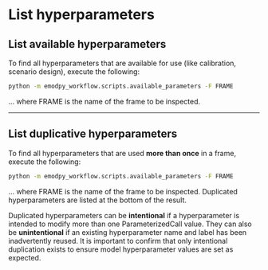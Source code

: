 # List hyperparameters

## List available hyperparameters

To find all hyperparameters that are available for use (like calibration, scenario design), execute the following:

```bash
python -m emodpy_workflow.scripts.available_parameters -F FRAME
```

... where FRAME is the name of the frame to be inspected.

---

## List duplicative hyperparameters

To find all hyperparameters that are used **more than once** in a frame, execute the following:

```bash
python -m emodpy_workflow.scripts.available_parameters -F FRAME
```

... where FRAME is the name of the frame to be inspected. Duplicated hyperparameters are listed at the bottom of the
result.

Duplicated hyperparameters can be **intentional** if a
hyperparameter is intended to modify more than one ParameterizedCall value. They can also be **unintentional** if an
existing hyperparameter name and label has been inadvertently reused. It is important to confirm that only intentional
duplication exists to ensure model hyperparameter values are set as expected.

